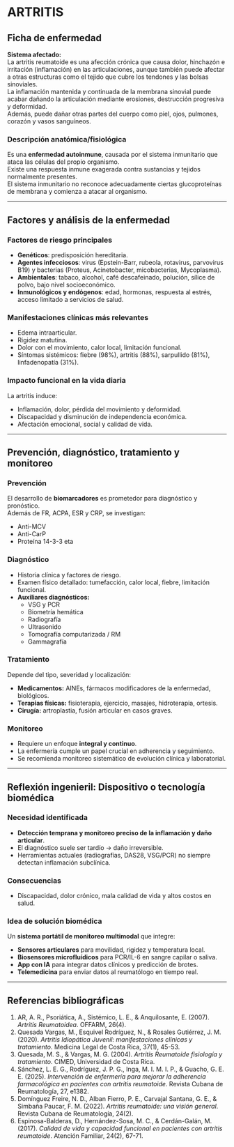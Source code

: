 # ARTRITIS

## Ficha de enfermedad

**Sistema afectado:**  
La artritis reumatoide es una afección crónica que causa dolor, hinchazón e irritación (inflamación) en las articulaciones, aunque también puede afectar a otras estructuras como el tejido que cubre los tendones y las bolsas sinoviales.  
La inflamación mantenida y continuada de la membrana sinovial puede acabar dañando la articulación mediante erosiones, destrucción progresiva y deformidad.  
Además, puede dañar otras partes del cuerpo como piel, ojos, pulmones, corazón y vasos sanguíneos.

### Descripción anatómica/fisiológica
Es una **enfermedad autoinmune**, causada por el sistema inmunitario que ataca las células del propio organismo.  
Existe una respuesta inmune exagerada contra sustancias y tejidos normalmente presentes.  
El sistema inmunitario no reconoce adecuadamente ciertas glucoproteínas de membrana y comienza a atacar al organismo.

---

## Factores y análisis de la enfermedad

### Factores de riesgo principales
- **Genéticos**: predisposición hereditaria.  
- **Agentes infecciosos**: virus (Epstein-Barr, rubeola, rotavirus, parvovirus B19) y bacterias (Proteus, Acinetobacter, micobacterias, Mycoplasma).  
- **Ambientales**: tabaco, alcohol, café descafeinado, polución, sílice de polvo, bajo nivel socioeconómico.  
- **Inmunológicos y endógenos**: edad, hormonas, respuesta al estrés, acceso limitado a servicios de salud.  

### Manifestaciones clínicas más relevantes
- Edema intraarticular.  
- Rigidez matutina.  
- Dolor con el movimiento, calor local, limitación funcional.  
- Síntomas sistémicos: fiebre (98%), artritis (88%), sarpullido (81%), linfadenopatía (31%).  

### Impacto funcional en la vida diaria
La artritis induce:
- Inflamación, dolor, pérdida del movimiento y deformidad.  
- Discapacidad y disminución de independencia económica.  
- Afectación emocional, social y calidad de vida.  

---

## Prevención, diagnóstico, tratamiento y monitoreo

### Prevención
El desarrollo de **biomarcadores** es prometedor para diagnóstico y pronóstico.  
Además de FR, ACPA, ESR y CRP, se investigan:  
- Anti-MCV  
- Anti-CarP  
- Proteína 14-3-3 eta

### Diagnóstico
- Historia clínica y factores de riesgo.  
- Examen físico detallado: tumefacción, calor local, fiebre, limitación funcional.  
- **Auxiliares diagnósticos:**
  - VSG y PCR  
  - Biometría hemática  
  - Radiografía  
  - Ultrasonido  
  - Tomografía computarizada / RM  
  - Gammagrafía  

### Tratamiento
Depende del tipo, severidad y localización:
- **Medicamentos:** AINEs, fármacos modificadores de la enfermedad, biológicos.  
- **Terapias físicas:** fisioterapia, ejercicio, masajes, hidroterapia, ortesis.  
- **Cirugía:** artroplastia, fusión articular en casos graves.  

### Monitoreo
- Requiere un enfoque **integral y continuo**.  
- La enfermería cumple un papel crucial en adherencia y seguimiento.  
- Se recomienda monitoreo sistemático de evolución clínica y laboratorial.  

---

## Reflexión ingenieril: Dispositivo o tecnología biomédica

### Necesidad identificada
- **Detección temprana y monitoreo preciso de la inflamación y daño articular**.  
- El diagnóstico suele ser tardío → daño irreversible.  
- Herramientas actuales (radiografías, DAS28, VSG/PCR) no siempre detectan inflamación subclínica.  

### Consecuencias
- Discapacidad, dolor crónico, mala calidad de vida y altos costos en salud.  

### Idea de solución biomédica
Un **sistema portátil de monitoreo multimodal** que integre:  
- **Sensores articulares** para movilidad, rigidez y temperatura local.  
- **Biosensores microfluídicos** para PCR/IL-6 en sangre capilar o saliva.  
- **App con IA** para integrar datos clínicos y predicción de brotes.  
- **Telemedicina** para enviar datos al reumatólogo en tiempo real.  

---

## Referencias bibliográficas

1. AR, A. R., Psoriática, A., Sistémico, L. E., & Anquilosante, E. (2007). *Artritis Reumatoidea*. OFFARM, 26(4).  
2. Quesada Vargas, M., Esquivel Rodríguez, N., & Rosales Gutiérrez, J. M. (2020). *Artritis Idiopática Juvenil: manifestaciones clínicas y tratamiento*. Medicina Legal de Costa Rica, 37(1), 45-53.  
3. Quesada, M. S., & Vargas, M. G. (2004). *Artritis Reumatoide fisiología y tratamiento*. CIMED, Universidad de Costa Rica.  
4. Sánchez, L. E. G., Rodríguez, J. P. G., Inga, M. I. M. I. P., & Guacho, G. E. E. (2025). *Intervención de enfermería para mejorar la adherencia farmacológica en pacientes con artritis reumatoide*. Revista Cubana de Reumatología, 27, e1382.  
5. Domínguez Freire, N. D., Alban Fierro, P. E., Carvajal Santana, G. E., & Simbaña Paucar, F. M. (2022). *Artritis reumatoide: una visión general*. Revista Cubana de Reumatología, 24(2).  
6. Espinosa-Balderas, D., Hernández-Sosa, M. C., & Cerdán-Galán, M. (2017). *Calidad de vida y capacidad funcional en pacientes con artritis reumatoide*. Atención Familiar, 24(2), 67-71.  

